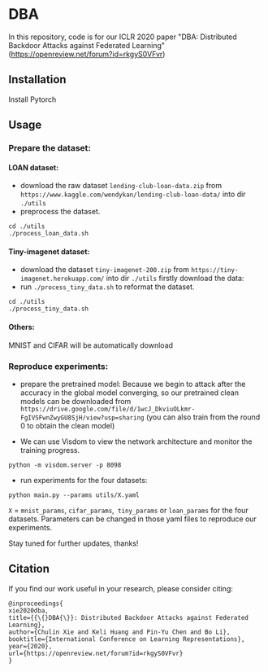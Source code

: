 # DBA
In this repository, code is for our ICLR 2020 paper "DBA: Distributed Backdoor Attacks against Federated Learning" (https://openreview.net/forum?id=rkgyS0VFvr)

## Installation
Install Pytorch

## Usage
### Prepare the dataset:
#### LOAN dataset:

- download the raw dataset `lending-club-loan-data.zip` from `https://www.kaggle.com/wendykan/lending-club-loan-data/`  into dir `./utils` 
- preprocess the dataset. 

```
cd ./utils
./process_loan_data.sh
```

#### Tiny-imagenet dataset:

- download the dataset `tiny-imagenet-200.zip` from `https://tiny-imagenet.herokuapp.com/` into dir `./utils` 
firstly download the data:
- run `./process_tiny_data.sh` to reformat the dataset.
```
cd ./utils
./process_tiny_data.sh
```

#### Others:
MNIST and CIFAR will be automatically download

### Reproduce experiments: 

- prepare the pretrained model:
Because we begin to attack after the accuracy in the global model converging, so our pretrained clean models can be downloaded from `https://drive.google.com/file/d/1wcJ_DkviuOLkmr-FgIVSFwnZwyGU8SjH/view?usp=sharing`
(you can also train from the round 0 to obtain the clean model)

- We can use Visdom to view the network architecture and monitor the training progress.
```
python -m visdom.server -p 8098
```

- run experiments for the four datasets:
```
python main.py --params utils/X.yaml
```
`X` = `mnist_params`, `cifar_params`,` tiny_params` or `loan_params` for the four datasets. Parameters can be changed in those yaml files to reproduce our experiments.



Stay tuned for further updates, thanks!

## Citation
If you find our work useful in your research, please consider citing:
```
@inproceedings{
xie2020dba,
title={{\{}DBA{\}}: Distributed Backdoor Attacks against Federated Learning},
author={Chulin Xie and Keli Huang and Pin-Yu Chen and Bo Li},
booktitle={International Conference on Learning Representations},
year={2020},
url={https://openreview.net/forum?id=rkgyS0VFvr}
}
```

